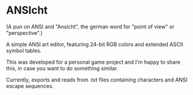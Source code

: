 # ANSIcht

(A pun on ANSI and "Ansicht", the german word for "point of view" or "perspective".)

A simple ANSI art editor, featuring 24-bit RGB colors and extended ASCII symbol tables.

This was developed for a personal game project and I'm happy to share this, in case you want to do something similar.

Currently, exports and reads from .txt files containing characters and ANSI escape sequences.
